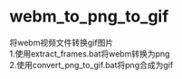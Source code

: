 # webm_to_png_to_gif
将webm视频文件转换gif图片  
1.使用extract_frames.bat将webm转换为png  
2.使用convert_png_to_gif.bat将png合成为gif
